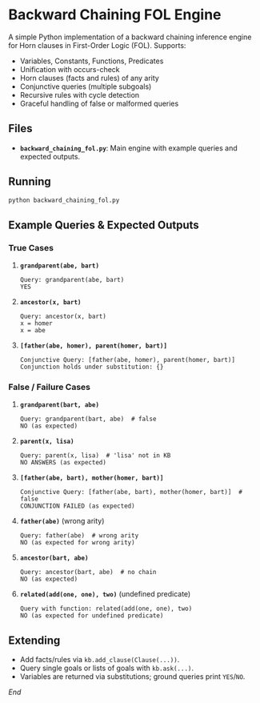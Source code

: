 # Backward Chaining FOL Engine

A simple Python implementation of a backward chaining inference engine for Horn clauses in First-Order Logic (FOL). Supports:

* Variables, Constants, Functions, Predicates
* Unification with occurs-check
* Horn clauses (facts and rules) of any arity
* Conjunctive queries (multiple subgoals)
* Recursive rules with cycle detection
* Graceful handling of false or malformed queries

## Files

* **`backward_chaining_fol.py`**: Main engine with example queries and expected outputs.

## Running

```bash
python backward_chaining_fol.py
```

## Example Queries & Expected Outputs

### True Cases

1. **`grandparent(abe, bart)`**

   ```
   Query: grandparent(abe, bart)
   YES
   ```

2. **`ancestor(x, bart)`**

   ```
   Query: ancestor(x, bart)
   x = homer
   x = abe
   ```

3. **`[father(abe, homer), parent(homer, bart)]`**

   ```
   Conjunctive Query: [father(abe, homer), parent(homer, bart)]
   Conjunction holds under substitution: {}
   ```

### False / Failure Cases

1. **`grandparent(bart, abe)`**

   ```
   Query: grandparent(bart, abe)  # false
   NO (as expected)
   ```

2. **`parent(x, lisa)`**

   ```
   Query: parent(x, lisa)  # 'lisa' not in KB
   NO ANSWERS (as expected)
   ```

3. **`[father(abe, bart), mother(homer, bart)]`**

   ```
   Conjunctive Query: [father(abe, bart), mother(homer, bart)]  # false
   CONJUNCTION FAILED (as expected)
   ```

4. **`father(abe)`** (wrong arity)

   ```
   Query: father(abe)  # wrong arity
   NO (as expected for wrong arity)
   ```

5. **`ancestor(bart, abe)`**

   ```
   Query: ancestor(bart, abe)  # no chain
   NO (as expected)
   ```

6. **`related(add(one, one), two)`** (undefined predicate)

   ```
   Query with function: related(add(one, one), two)
   NO (as expected for undefined predicate)
   ```

## Extending

* Add facts/rules via `kb.add_clause(Clause(...))`.
* Query single goals or lists of goals with `kb.ask(...)`.
* Variables are returned via substitutions; ground queries print `YES`/`NO`.

*End*
